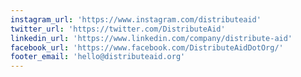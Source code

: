 ```yaml
---
instagram_url: 'https://www.instagram.com/distributeaid'
twitter_url: 'https://twitter.com/DistributeAid'
linkedin_url: 'https://www.linkedin.com/company/distribute-aid'
facebook_url: 'https://www.facebook.com/DistributeAidDotOrg/'
footer_email: 'hello@distributeaid.org'
---
```

